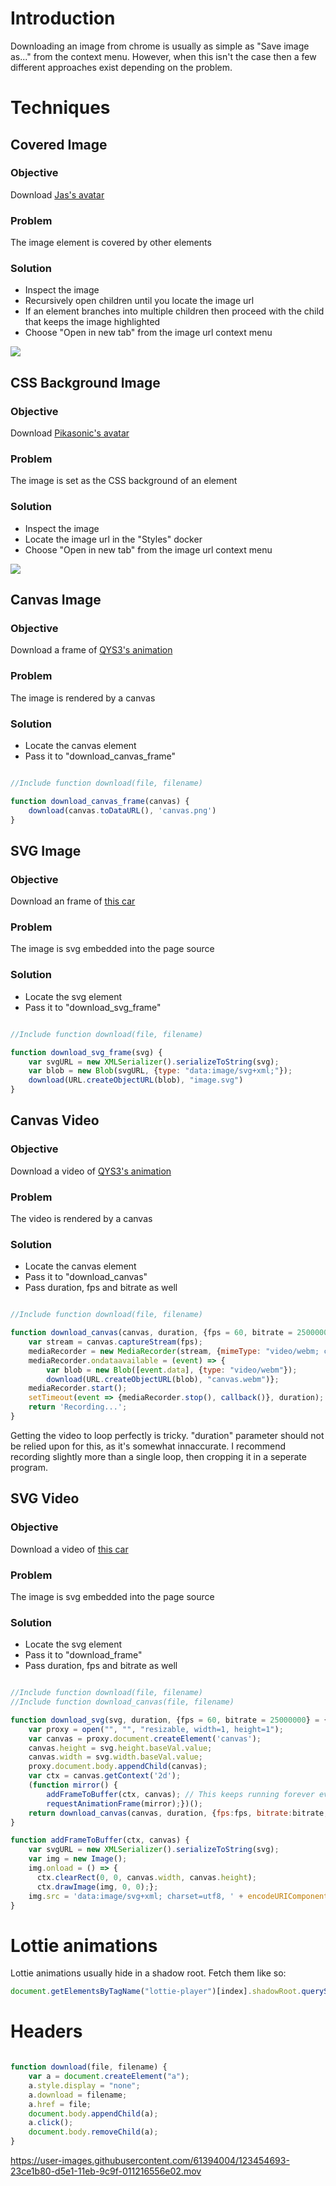 # Introduction
Downloading an image from chrome is usually as simple as "Save image as..." from the context menu.
However, when this isn't the case then a few different approaches exist depending on the problem.


# Techniques
## Covered Image
### Objective
Download [Jas's avatar](https://discord.com/channels/290843998296342529)

### Problem
The image element is covered by other elements

### Solution
- Inspect the image
- Recursively open children until you locate the image url
- If an element branches into multiple children then proceed with the child that keeps the image highlighted
- Choose "Open in new tab" from the image url context menu

![](https://cloud.orz.cx/pub/steal/context.png)

## CSS Background Image
### Objective
Download [Pikasonic's avatar](https://soundcloud.com/pika5onic)

### Problem
The image is set as the CSS background of an element

### Solution
- Inspect the image
- Locate the image url in the "Styles" docker
- Choose "Open in new tab" from the image url context menu

![](https://cloud.orz.cx/pub/steal/cssbg.png)

## Canvas Image
### Objective
Download a frame of [QYS3's animation](https://www.pixiv.net/en/artworks/71093875)

### Problem
The image is rendered by a canvas

### Solution
- Locate the canvas element
- Pass it to "download_canvas_frame"

```js

//Include function download(file, filename)

function download_canvas_frame(canvas) {
    download(canvas.toDataURL(), 'canvas.png')
}

```

## SVG Image
### Objective
Download an frame of [this car](https://lottiefiles.com/64152-car-animation)

### Problem
The image is svg embedded into the page source

### Solution
- Locate the svg element
- Pass it to "download_svg_frame"

```js

//Include function download(file, filename)

function download_svg_frame(svg) {
    var svgURL = new XMLSerializer().serializeToString(svg);
    var blob = new Blob(svgURL, {type: "data:image/svg+xml;"});
    download(URL.createObjectURL(blob), "image.svg")
}


```

## Canvas Video
### Objective
Download a video of [QYS3's animation](https://www.pixiv.net/en/artworks/71093875)

### Problem
The video is rendered by a canvas

### Solution
- Locate the canvas element
- Pass it to "download_canvas"
- Pass duration, fps and bitrate as well
```js

//Include function download(file, filename)

function download_canvas(canvas, duration, {fps = 60, bitrate = 25000000, callback = () => {}} = {}) {
    var stream = canvas.captureStream(fps);
    mediaRecorder = new MediaRecorder(stream, {mimeType: "video/webm; codecs=vp9", bitsPerSecond: bitrate});
    mediaRecorder.ondataavailable = (event) => {
        var blob = new Blob([event.data], {type: "video/webm"});
        download(URL.createObjectURL(blob), "canvas.webm")};
    mediaRecorder.start();
    setTimeout(event => {mediaRecorder.stop(), callback()}, duration);
    return 'Recording...';
}

```
Getting the video to loop perfectly is tricky.
"duration" parameter should not be relied upon for this, as it's somewhat innaccurate.
I recommend recording slightly more than a single loop, then cropping it in a seperate program.


## SVG Video
### Objective
Download a video of [this car](https://lottiefiles.com/64152-car-animation)

### Problem
The image is svg embedded into the page source

### Solution
- Locate the svg element
- Pass it to "download_frame"
- Pass duration, fps and bitrate as well

```js

//Include function download(file, filename)
//Include function download_canvas(file, filename)

function download_svg(svg, duration, {fps = 60, bitrate = 25000000} = {}) {
    var proxy = open("", "", "resizable, width=1, height=1");
    var canvas = proxy.document.createElement('canvas');
    canvas.height = svg.height.baseVal.value;
    canvas.width = svg.width.baseVal.value;
    proxy.document.body.appendChild(canvas);
    var ctx = canvas.getContext('2d');
    (function mirror() {
        addFrameToBuffer(ctx, canvas); // This keeps running forever even after closing window
        requestAnimationFrame(mirror);})();
    return download_canvas(canvas, duration, {fps:fps, bitrate:bitrate, callback:proxy.close});
}

function addFrameToBuffer(ctx, canvas) {
    var svgURL = new XMLSerializer().serializeToString(svg);
    var img = new Image();
    img.onload = () => {
      ctx.clearRect(0, 0, canvas.width, canvas.height);  
      ctx.drawImage(img, 0, 0);};
    img.src = 'data:image/svg+xml; charset=utf8, ' + encodeURIComponent(svgURL); // Can we use blobs instead? What are blobs?
}
```

# Lottie animations
Lottie animations usually hide in a shadow root. Fetch them like so:
```js
document.getElementsByTagName("lottie-player")[index].shadowRoot.querySelector("svg")
```

# Headers
```js

function download(file, filename) {
    var a = document.createElement("a");
    a.style.display = "none";
    a.download = filename;
    a.href = file;
    document.body.appendChild(a);
    a.click();
    document.body.removeChild(a);
}
```

https://user-images.githubusercontent.com/61394004/123454693-23ce1b80-d5e1-11eb-9c9f-011216556e02.mov






